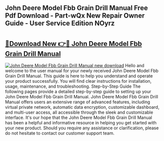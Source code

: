 ## John Deere Model Fbb Grain Drill Manual Free Pdf Download - Part-wQx New Repair Owner Guide - User Service Edition NOyrz

# <h2><a href="http://bc49695.oget.top/?id=John+Deere+Model+Fbb+Grain+Drill+Manual">🔗Download New 👉🔴 John Deere Model Fbb Grain Drill Manual</a></h2>

[![John Deere Model Fbb Grain Drill Manual new download](https://i.imgur.com/5g1atiW.png)](http://bc49695.oget.top/?id=John+Deere+Model+Fbb+Grain+Drill+Manual)
Hello and welcome to the user manual for your newly received John Deere Model Fbb Grain Drill Manual. This guide is here to help you understand and operate your product successfully. You will find clear instructions for installation, usage, maintenance, and troubleshooting. Step-by-Step Guide The following pages provide a detailed step-by-step guide to setting up your John Deere Model Fbb Grain Drill Manual. John Deere Model Fbb Grain Drill Manual offers users an extensive range of advanced features, including virtual private network, automatic data encryption, customizable dashboard, and multi-user access, all accessible through the sleek and customizable interface. It's our hope that the John Deere Model Fbb Grain Drill Manual has been a helpful and informative resource in helping you get started with your new product. Should you require any assistance or clarification, please do not hesitate to contact our customer support team.
